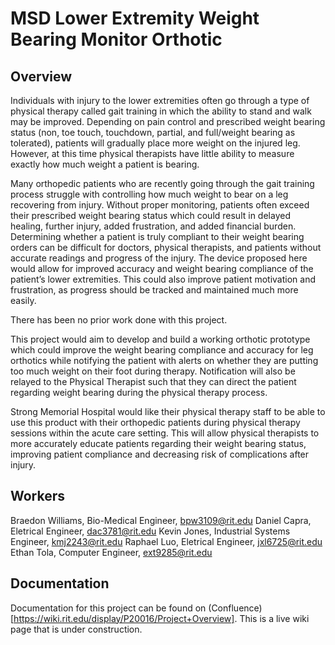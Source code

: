 # MSD Lower Extremity Weight Bearing Monitor Orthotic

## Overview
Individuals with injury to the lower extremities often go through a type of physical therapy called gait training in which the ability to stand and walk may be improved. Depending on pain control and prescribed weight bearing status (non, toe touch, touchdown, partial, and full/weight bearing as tolerated), patients will gradually place more weight on the injured leg. However, at this time physical therapists have little ability to measure exactly how much weight a patient is bearing.
 
Many orthopedic patients who are recently going through the gait training process struggle with controlling how much weight to bear on a leg recovering from injury. Without proper monitoring, patients often exceed their prescribed weight bearing status which could result in delayed healing, further injury, added frustration, and added financial burden. Determining whether a patient is truly compliant to their weight bearing orders can be difficult for doctors, physical therapists, and patients without accurate readings and progress of the injury. The device proposed here would allow for improved accuracy and weight bearing compliance of the patient’s lower extremities. This could also improve patient motivation and frustration, as progress should be tracked and maintained much more easily.
 
There has been no prior work done with this project.
 
This project would aim to develop and build a working orthotic prototype which could improve the weight bearing compliance and accuracy for leg orthotics while notifying the patient with alerts on whether they are putting too much weight on their foot during therapy.  Notification will also be relayed to the Physical Therapist such that they can direct the patient regarding weight bearing during the physical therapy process.  
 
Strong Memorial Hospital would like their physical therapy staff to be able to use this product with their orthopedic patients during physical therapy sessions within the acute care setting. This will allow physical therapists to more accurately educate patients regarding their weight bearing status, improving patient compliance and decreasing risk of complications after injury.

## Workers
Braedon Williams, Bio-Medical Engineer, bpw3109@rit.edu
Daniel Capra, Eletrical Engineer, dac3781@rit.edu
Kevin Jones, Industrial Systems Engineer, kmj2243@rit.edu
Raphael Luo, Eletrical Engineer, jxl6725@rit.edu
Ethan Tola, Computer Engineer, ext9285@rit.edu

## Documentation
Documentation for this project can be found on (Confluence)[https://wiki.rit.edu/display/P20016/Project+Overview]. This is a live wiki page that is under construction.
